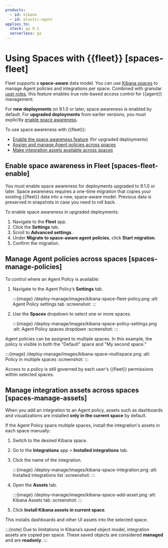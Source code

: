```yaml
---
products:
  - id: kibana
  - id: elastic-agent
applies_to:
  stack: ga 9.1
  serverless: ga
---
```


# Using Spaces with {{fleet}} [spaces-fleet]

Fleet supports a **space-aware** data model. You can use [Kibana spaces](/deploy-manage/manage-spaces.md) to manage Agent policies and integrations per space. Combined with granular [user roles](/reference/fleet/fleet-roles-privileges.md), this feature enables true role-based access control for {{agent}} management.

For **new deployments** on 9.1.0 or later, space awareness is enabled by default.
For **upgraded deployments** from earlier versions, you must explicitly [enable space awareness](#spaces-fleet-enable).

To use space awareness with {{fleet}}:

- [Enable the space awareness feature](#spaces-fleet-enable) (for upgraded deployments)
- [Assign and manage Agent policies across spaces](#spaces-manage-policies)
- [Make integration assets available across spaces](#spaces-manage-assets)

## Enable space awareness in Fleet [spaces-fleet-enable]

You must enable space awareness for deployments upgraded to 9.1.0 or later. Space awareness requires a one-time migration that copies your existing {{fleet}} data into a new, space-aware model. Previous data is preserved in snapshots in case you need to roll back.

To enable space awareness in upgraded deployments:

1. Navigate to the **Fleet** app.
2. Click the **Settings** tab.
3. Scroll to **Advanced settings**.
4. Under **Migrate to space-aware agent policies**, click **Start migration**.
5. Confirm the migration.


## Manage Agent policies across spaces [spaces-manage-policies]

To control where an Agent Policy is available:

1. Navigate to the Agent Policy’s **Settings** tab.

   :::{image} /deploy-manage/images/kibana-space-fleet-policy.png
   :alt: Agent Policy settings tab
   :screenshot:
   :::

2. Use the **Spaces** dropdown to select one or more spaces.

   :::{image} /deploy-manage/images/kibana-space-policy-settings.png
   :alt: Agent Policy spaces dropdown
   :screenshot:
   :::

Agent policies can be assigned to multiple spaces. In this example, the policy is visible in both the "Default" space and "My second space."

:::{image} /deploy-manage/images/kibana-space-multispace.png
:alt: Policy in multiple spaces
:screenshot:
:::


Access to a policy is still governed by each user's {{fleet}} permissions within selected spaces.

## Manage integration assets across spaces [spaces-manage-assets]

When you add an integration to an Agent policy, assets such as dashboards and visualizations are installed **only in the current space** by default.

If the Agent Policy spans multiple spaces, install the integration's assets in each space manually:

1. Switch to the desired Kibana space.
2. Go to the **Integrations** app > **Installed integrations** tab.
3. Click the name of the integration.

   :::{image} /deploy-manage/images/kibana-space-integration.png
   :alt: Installed integrations list
   :screenshot:
   :::

4. Open the **Assets** tab.

   :::{image} /deploy-manage/images/kibana-space-add-asset.png
   :alt: Kibana Assets tab
   :screenshot:
   :::

5. Click **Install Kibana assets in current space**.

  This installs dashboards and other UI assets into the selected space.

:::{note}
Due to limitations in Kibana’s saved object model, integration assets are copied per space. These saved objects are considered **managed** and are **readonly**.
:::
